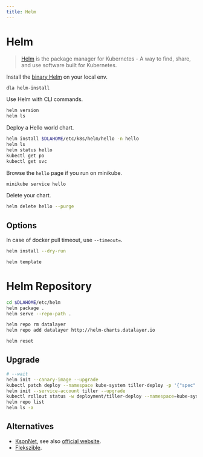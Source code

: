 ```yaml
---
title: Helm
---
```


# Helm

> [Helm](https://helm.sh) is the package manager for Kubernetes - A way to find, share, and use software built for Kubernetes.

Install the [binary Helm](https://github.com/helm/helm/blob/master/docs/install.md) on your local env.

```bash
dla helm-install
```

Use Helm with CLI commands.

```bash
helm version
helm ls
```

Deploy a Hello world chart.

```bash
helm install $DLAHOME/etc/k8s/helm/hello -n hello
helm ls
helm status hello
kubectl get po
kubectl get svc
```

Browse the `hello` page if you run on minikube.

```bash
minikube service hello
```

Delete your chart.

```bash
helm delete hello --purge
```

## Options

In case of docker pull timeout, use `--timeout=`.

```bash
helm install --dry-run
```

```bash
helm template
```

# Helm Repository

```bash
cd $DLAHOME/etc/helm
helm package .
helm serve --repo-path .
```

```bash
helm repo rm datalayer
helm repo add datalayer http://helm-charts.datalayer.io
```

```bash
helm reset
```

## Upgrade

```bash
# --wait
helm init --canary-image --upgrade
kubectl patch deploy --namespace kube-system tiller-deploy -p '{"spec":{"template":{"spec":{"serviceAccount":"tiller"}}}}'
helm init --service-account tiller --upgrade
kubectl rollout status -w deployment/tiller-deploy --namespace=kube-system
helm repo list
helm ls -a
```

## Alternatives

+ [KsonNet](https://github.com/ksonnet/ksonnet), see also [official website](https://ksonnet.io).
+ [Flekszible](https://github.com/elek/flekszible).
